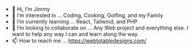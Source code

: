 - 👋 Hi, I’m Jimmy 
- 👀 I’m interested in ... Coding, Cooking, Golfing, and my Family
- 🌱 I’m currently learning ... React, Tailwind, and PHP 
- 💞️ I’m looking to collaborate on ... Any Web project and everything else. I want to help any way I can and learn along the way. 
- 📫 How to reach me ... https://webtotabledesigns.com/

<!---
Chromechef/Chromechef is a ✨ special ✨ repository because its `README.md` (this file) appears on your GitHub profile.
You can click the Preview link to take a look at your changes.
--->
